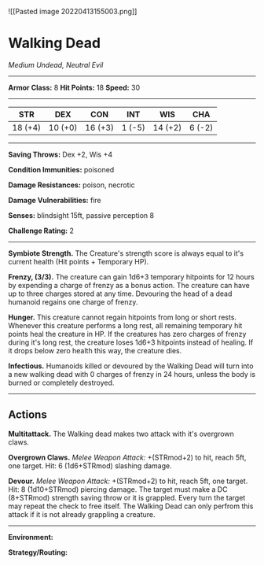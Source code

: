 ![[Pasted image 20220413155003.png]]
# Walking Dead
_Medium Undead, Neutral Evil_

---

**Armor Class:** 8
**Hit Points:** 18
**Speed:** 30

---

| STR     | DEX     | CON     | INT    | WIS     | CHA    |
| ------- | ------- | ------- | ------ | ------- | ------ |
| 18 (+4) | 10 (+0) | 16 (+3) | 1 (-5) | 14 (+2) | 6 (-2) |

---

**Saving Throws:** Dex +2, Wis +4

**Condition Immunities:** poisoned

**Damage Resistances:** poison, necrotic

**Damage Vulnerabilities:** fire

**Senses:** blindsight 15ft, passive perception 8

**Challenge Rating:** 2

---

**Symbiote Strength.** The Creature's strength score is always equal to it's current health (Hit points + Temporary HP).

**Frenzy, (3/3).** The creature can gain 1d6+3 temporary hitpoints for 12 hours by expending a charge of frenzy as a bonus action. The creature can have up to three charges stored at any time. Devouring the head of a dead humanoid regains one charge of frenzy.

**Hunger.** This creature cannot regain hitpoints from long or short rests. Whenever this creature performs a long rest, all remaining temporary hit points heal the creature in HP. If the creatures has zero charges of frenzy during it's long rest, the creature loses 1d6+3 hitpoints instead of healing. If it drops below zero health this way, the creature dies.

**Infectious.** Humanoids killed or devoured by the Walking Dead will turn into a new walking dead with 0 charges of frenzy in 24 hours, unless the body is burned or completely destroyed.

---

## Actions

**Multitattack.** The Walking dead makes two attack with it's overgrown claws.

**Overgrown Claws.** *Melee Weapon Attack:* +(STRmod+2) to hit, reach 5ft, one target. Hit: 6 (1d6+STRmod) slashing damage. 

**Devour.** *Melee Weapon Attack:* +(STRmod+2) to hit, reach 5ft, one target. Hit: 8 (1d10+STRmod) piercing damage. The target must make a DC (8+STRmod) strength saving throw or it is grappled. Every turn the target may repeat the check to free itself. The Walking Dead can only perfrom this attack if it is not already grappling a creature.

---

**Environment:**

**Strategy/Routing:**